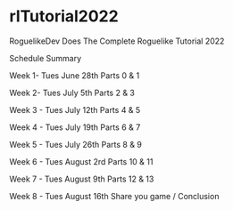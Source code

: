 # rlTutorial2022
RoguelikeDev Does The Complete Roguelike Tutorial 2022

Schedule Summary

Week 1- Tues June 28th
Parts 0 & 1

Week 2- Tues July 5th
Parts 2 & 3

Week 3 - Tues July 12th
Parts 4 & 5

Week 4 - Tues July 19th
Parts 6 & 7

Week 5 - Tues July 26th
Parts 8 & 9

Week 6 - Tues August 2rd
Parts 10 & 11

Week 7 - Tues August 9th
Parts 12 & 13

Week 8 - Tues August 16th
Share you game / Conclusion
